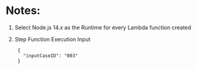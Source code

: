 # Notes: 

1. Select Node.js 14.x as the Runtime for every Lambda function created
2. Step Function Execution Input

        {
          "inputCaseID": "003"
        }

